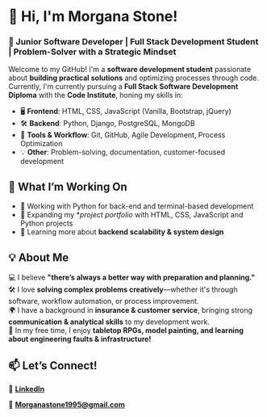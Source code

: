 # 👋 Hi, I'm Morgana Stone!  
### 🚀 Junior Software Developer | Full Stack Development Student | Problem-Solver with a Strategic Mindset  

Welcome to my GitHub! I'm a **software development student** passionate about **building practical solutions** and optimizing processes through code. Currently, I'm currently pursuing a **Full Stack Software Development Diploma** with the **Code Institute**, honing my skills in:  

- 🖥 **Frontend**: HTML, CSS, JavaScript (Vanilla, Bootstrap, jQuery)  
- 🛠 **Backend**: Python, Django, PostgreSQL, MongoDB  
- 🔧 **Tools & Workflow**: Git, GitHub, Agile Development, Process Optimization  
- 💡 **Other**: Problem-solving, documentation, customer-focused development  

## 📌 What I’m Working On
- 🐍 Working with Python for back-end and terminal-based development
- 🔨 Expanding my **project portfolio* with HTML, CSS, JavaScript and Python projects
- 🌱 Learning more about **backend scalability & system design**  

## 💡 About Me  
💻 I believe **"there’s always a better way with preparation and planning."**  
🛠️ I love **solving complex problems creatively**—whether it's through software, workflow automation, or process improvement.  
🌍 I have a background in **insurance & customer service**, bringing strong **communication & analytical skills** to my development work.  
🎲 In my free time, I enjoy **tabletop RPGs, model painting, and learning about engineering faults & infrastructure!**  

## 📫 Let’s Connect!  
🔗 **[LinkedIn](https://www.linkedin.com/in/morgana-stone-107878250/)**

📧 **Morganastone1995@gmail.com**  
